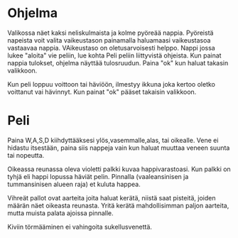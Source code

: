 Ohjelma
=======

Valikossa näet kaksi neliskulmaista ja kolme pyöreää nappia. Pyöreistä napeista voit valita vaikeustason painamalla haluamaasi vaikeustasoa vastaavaa nappia. VAikeustaso on oletusarvoisesti helppo. Nappi jossa lukee "aloita" vie peliin, lue kohta Peli peliin liittyvistä ohjeista. Kun painat nappia tulokset, ohjelma näyttää tulosruudun. Paina "ok" kun haluat takasin valikkoon.

Kun peli loppuu voittoon tai häviöön, ilmestyy ikkuna joka kertoo oletko voittanut vai hävinnyt. Kun painat "ok" pääset takaisin valikkoon.

Peli
====

Paina W,A,S,D kiihdyttääksesi ylös,vasemmalle,alas, tai oikealle. Vene ei hidastu itsestään, paina siis nappeja vain kun haluat muuttaa veneen suunta tai nopeutta.

Oikeassa reunassa oleva violetti palkki kuvaa happivarastoasi. Kun palkki on tyhjä eli happi lopussa häviät pelin. Pinnalla (vaaleansinisen ja tummansinisen alueen raja) et kuluta happea.

Vihreät pallot ovat aarteita joita haluat kerätä, niistä saat pisteitä, joiden määrän näet oikeasta reunasta. Yritä kerätä mahdollisimman paljon aarteita, mutta muista palata ajoissa pinnalle.

Kiviin törmääminen ei vahingoita sukellusvenettä.
